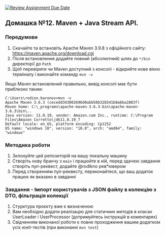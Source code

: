 [![Review Assignment Due Date](https://classroom.github.com/assets/deadline-readme-button-22041afd0340ce965d47ae6ef1cefeee28c7c493a6346c4f15d667ab976d596c.svg)](https://classroom.github.com/a/5GTM8zSz)
## Домашка №12. Maven + Java Stream API.

### Передумови
1. Скачайте та встановіть Apache Maven 3.9.8 з офіційного сайту: https://maven.apache.org/download.cgi
2. Після встановлення додайте повний (абсолютний) шлях до `*/bin` директорії до `Path`
3. Щоб перевірити чи Maven доступний з консолі - відкрийте нове вікно терміналу і виконайте команду `mvn -v`

Якщо Maven встановлений правильно, вивід консолі має бути приблизно таким:
```shell
C:\Users\rodion.baronov>mvn -v
Apache Maven 3.6.3 (cecedd343002696d0abb50b32b541b8a6ba2883f)
Maven home: C:\_programs\apache-maven-3.6.3-bin\apache-maven-3.6.3\bin\..
Java version: 11.0.19, vendor: Amazon.com Inc., runtime: C:\Program Files\Amazon Corretto\jdk11.0.19_7
Default locale: en_US, platform encoding: Cp1252
OS name: "windows 10", version: "10.0", arch: "amd64", family: "windows"
```

### Методика роботи
1. Зклонуйте цей репозиторій на вашу локальну машину
2. Створіть нову бранчу з `main` і працюйте в ній, перед здачею завдання створіть пул-реквест, додайте @rodikno рев*ювером
3. Перед створенням пул-реквесту, переконайтеся, що ваш додаток працює як вказано в завданні

### Завдання - Імпорт користувачів з JSON файлу в колекцію з DTO, фільтрація колекції
1. Стурктура проєкту вже є визначеною
2. Вам необхідно додати реалізацію для статичних методів в класах UserLoader і UserProcessor (дотримуйтесь інструкцій в коментарях)
3. Свідченням виконаної роботи є повне проходження вашим додатком усіх юніт-тестів (при виконанні `mvn test`)
